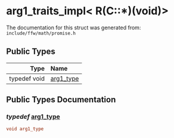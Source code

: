 arg1_traits_impl< R(C::*)(void)>
===================================


The documentation for this struct was generated from: `include/ffw/math/promise.h`



## Public Types

| Type | Name |
| -------: | :------- |
| typedef void | [arg1_type](#a184d326) |


## Public Types Documentation

### _typedef_ <a id="a184d326" href="#a184d326">arg1_type</a>

```cpp
void arg1_type
```





